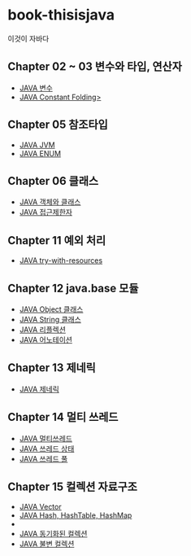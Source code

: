 # book-thisisjava

이것이 자바다

## Chapter 02 ~ 03 변수와 타입, 연산자

<ul>
    <li><a href="/docs/JAVA 변수.md">JAVA 변수</a></li>
    <li><a href="/docs/JAVA 상수접합.md">JAVA Constant Folding></a></li>
</ul>

## Chapter 05 참조타입

<ul>
    <li><a href="/docs/JAVA JVM.md">JAVA JVM</a></li>
    <li><a href="/docs/JAVA Enum.md">JAVA ENUM</a></li>
</ul>

## Chapter 06 클래스

<ul>
    <li><a href="/docs/JAVA 객체.md">JAVA 객체와 클래스</a></li>
    <li><a href="/docs/JAVA 접근제한자.md">JAVA 접근제한자</a></li>
</ul>

## Chapter 11 예외 처리

<ul>
    <li><a href="/docs/JAVA try-with-resources.md">JAVA try-with-resources</a></li>
</ul>

## Chapter 12 java.base 모듈

<ul>
    <li><a href="/docs/JAVA Object.md">JAVA Object 클래스</a></li>
    <li><a href="/docs/JAVA String.md">JAVA String 클래스</a></li>
    <li><a href="/docs/JAVA Reflection.md">JAVA 리플렉션</a></li>
    <li><a href="/docs/JAVA Annotation.md>">JAVA 어노테이션</a></li>
</ul>

## Chapter 13 제네릭

<ul>
    <li><a href="/docs/JAVA 제네릭.md">JAVA 제네릭</a></li>
</ul>

## Chapter 14 멀티 쓰레드

<ul>
    <li><a href="/docs/JAVA 멀티쓰레드.md">JAVA 멀티쓰레드</a></li>
    <li><a href="/docs/JAVA 쓰레드 상태.md">JAVA 쓰레드 상태</a></li>
    <li><a href="/docs/JAVA 쓰레드 풀.md">JAVA 쓰레드 풀</a></li>
</ul>

## Chapter 15 컬렉션 자료구조

<ul>
    <li><a href="/docs/JAVA Vector.md">JAVA Vector</a></li>
    <li><a href="/docs/JAVA hash.md">JAVA Hash, HashTable, HashMap</a><li>
    <li><a href="/docs/JAVA synchronizedCollection.md">JAVA 동기화된 컬렉션</a></li>
    <li><a href="/docs/JAVA immutableCollection.md">JAVA 불변 컬렉션</a></li>
<ul>
